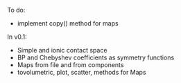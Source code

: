 To do:
* implement copy() method for maps

In v0.1:
* Simple and ionic contact space
* BP and Chebyshev coefficients as symmetry functions
* Maps from file and from components
* tovolumetric, plot, scatter, methods for Maps
